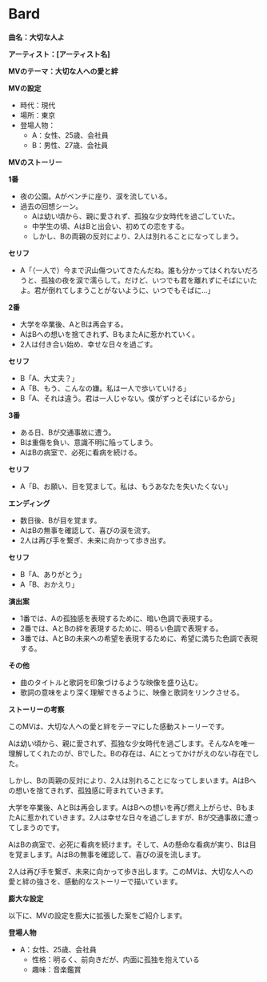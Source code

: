 # Bard

**曲名：大切な人よ**

**アーティスト：[アーティスト名]**

**MVのテーマ：大切な人への愛と絆**

**MVの設定**

- 時代：現代
- 場所：東京
- 登場人物：
    - A：女性、25歳、会社員
    - B：男性、27歳、会社員

**MVのストーリー**

**1番**

- 夜の公園。Aがベンチに座り、涙を流している。
- 過去の回想シーン。
    - Aは幼い頃から、親に愛されず、孤独な少女時代を過ごしていた。
    - 中学生の頃、AはBと出会い、初めての恋をする。
    - しかし、Bの両親の反対により、2人は別れることになってしまう。

**セリフ**

- A「（一人で）今まで沢山傷ついてきたんだね。誰も分かってはくれないだろうと、孤独の夜を涙で濡らして。だけど、いつでも君を離れずにそばにいたよ。君が倒れてしまうことがないように、いつでもそばに…」

**2番**

- 大学を卒業後、AとBは再会する。
- AはBへの想いを捨てきれず、BもまたAに惹かれていく。
- 2人は付き合い始め、幸せな日々を過ごす。

**セリフ**

- B「A、大丈夫？」
- A「B、もう、こんなの嫌。私は一人で歩いていける」
- B「A、それは違う。君は一人じゃない。僕がずっとそばにいるから」

**3番**

- ある日、Bが交通事故に遭う。
- Bは重傷を負い、意識不明に陥ってしまう。
- AはBの病室で、必死に看病を続ける。

**セリフ**

- A「B、お願い、目を覚まして。私は、もうあなたを失いたくない」

**エンディング**

- 数日後、Bが目を覚ます。
- AはBの無事を確認して、喜びの涙を流す。
- 2人は再び手を繋ぎ、未来に向かって歩き出す。

**セリフ**

- B「A、ありがとう」
- A「B、おかえり」

**演出案**

- 1番では、Aの孤独感を表現するために、暗い色調で表現する。
- 2番では、AとBの絆を表現するために、明るい色調で表現する。
- 3番では、AとBの未来への希望を表現するために、希望に満ちた色調で表現する。

**その他**

- 曲のタイトルと歌詞を印象づけるような映像を盛り込む。
- 歌詞の意味をより深く理解できるように、映像と歌詞をリンクさせる。

**ストーリーの考察**

このMVは、大切な人への愛と絆をテーマにした感動ストーリーです。

Aは幼い頃から、親に愛されず、孤独な少女時代を過ごします。そんなAを唯一理解してくれたのが、Bでした。Bの存在は、Aにとってかけがえのない存在でした。

しかし、Bの両親の反対により、2人は別れることになってしまいます。AはBへの想いを捨てきれず、孤独感に苛まれていきます。

大学を卒業後、AとBは再会します。AはBへの想いを再び燃え上がらせ、BもまたAに惹かれていきます。2人は幸せな日々を過ごしますが、Bが交通事故に遭ってしまうのです。

AはBの病室で、必死に看病を続けます。そして、Aの懸命な看病が実り、Bは目を覚まします。AはBの無事を確認して、喜びの涙を流します。

2人は再び手を繋ぎ、未来に向かって歩き出します。このMVは、大切な人への愛と絆の強さを、感動的なストーリーで描いています。

**膨大な設定**

以下に、MVの設定を膨大に拡張した案をご紹介します。

**登場人物**

- A：女性、25歳、会社員
    - 性格：明るく、前向きだが、内面に孤独を抱えている
    - 趣味：音楽鑑賞